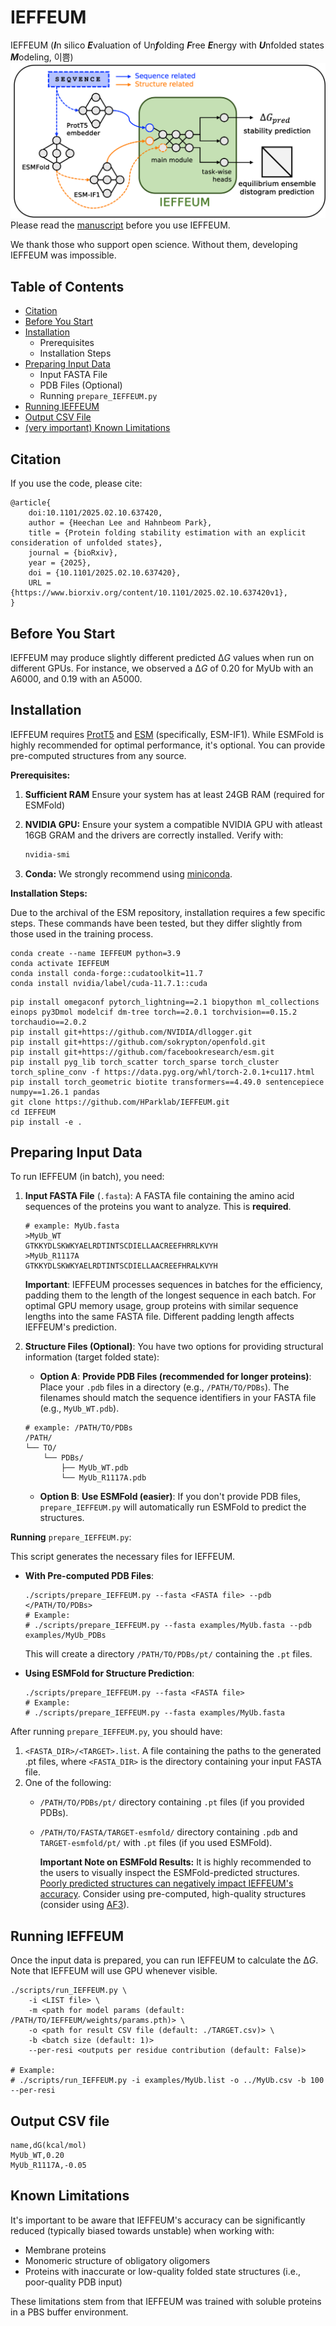 # IEFFEUM
IEFFEUM (***I***n silico ***E***valuation of Un***f***olding ***F***ree ***E***nergy with ***U***nfolded states ***M***odeling, 이쁨)
![image](ieffeum.png)
Please read the [manuscript](https://www.biorxiv.org/content/10.1101/2025.02.10.637420v1) before you use IEFFEUM.

We thank those who support open science. Without them, developing IEFFEUM was impossible.

## Table of Contents

- [Citation](#citation)
- [Before You Start](#before-you-start)
- [Installation](#installation)
    - Prerequisites
    - Installation Steps
- [Preparing Input Data](#preparing-input-data)
    - Input FASTA File
    - PDB Files (Optional)
    - Running `prepare_IEFFEUM.py`
- [Running IEFFEUM](#running-ieffeum)
- [Output CSV File](#output-csv-file)
- [(very important) Known Limitations](#known-limitations)

## Citation
If you use the code, please cite:
```
@article{
    doi:10.1101/2025.02.10.637420,
    author = {Heechan Lee and Hahnbeom Park},
    title = {Protein folding stability estimation with an explicit consideration of unfolded states},
    journal = {bioRxiv},
    year = {2025},
    doi = {10.1101/2025.02.10.637420},
    URL = {https://www.biorxiv.org/content/10.1101/2025.02.10.637420v1},
}
```
## Before You Start

IEFFEUM may produce slightly different predicted Δ*G* values when run on different GPUs. For instance, we observed a Δ*G* of 0.20 for MyUb with an A6000, and 0.19 with an A5000.

## Installation

IEFFEUM requires [ProtT5](https://github.com/agemagician/ProtTrans) and [ESM](https://github.com/facebookresearch/esm) (specifically, ESM-IF1).  While ESMFold is highly recommended for optimal performance, it's optional. You can provide pre-computed structures from any source.

**Prerequisites:**

1. **Sufficient RAM** Ensure your system has at least 24GB RAM (required for ESMFold)

2.  **NVIDIA GPU:**  Ensure your system a compatible NVIDIA GPU with atleast 16GB GRAM and the drivers are correctly installed. Verify with:

    ```bash
    nvidia-smi
    ```

3.  **Conda:**  We strongly recommend using [miniconda](https://docs.anaconda.com/miniconda/install/).

**Installation Steps:**

Due to the archival of the ESM repository, installation requires a few specific steps.  These commands have been tested, but they differ slightly from those used in the training process.

```
conda create --name IEFFEUM python=3.9
conda activate IEFFEUM
conda install conda-forge::cudatoolkit=11.7
conda install nvidia/label/cuda-11.7.1::cuda
```
```
pip install omegaconf pytorch_lightning==2.1 biopython ml_collections einops py3Dmol modelcif dm-tree torch==2.0.1 torchvision==0.15.2 torchaudio==2.0.2
pip install git+https://github.com/NVIDIA/dllogger.git
pip install git+https://github.com/sokrypton/openfold.git
pip install git+https://github.com/facebookresearch/esm.git
pip install pyg_lib torch_scatter torch_sparse torch_cluster torch_spline_conv -f https://data.pyg.org/whl/torch-2.0.1+cu117.html
pip install torch_geometric biotite transformers==4.49.0 sentencepiece numpy==1.26.1 pandas
git clone https://github.com/HParklab/IEFFEUM.git
cd IEFFEUM
pip install -e .
```

## Preparing Input Data
To run IEFFEUM (in batch), you need:
1. **Input FASTA File** (`.fasta`):  A FASTA file containing the amino acid sequences of the proteins you want to analyze.  This is **required**.
    ```
    # example: MyUb.fasta
    >MyUb_WT
    GTKKYDLSKWKYAELRDTINTSCDIELLAACREEFHRRLKVYH
    >MyUb_R1117A
    GTKKYDLSKWKYAELRDTINTSCDIELLAACREEFHRALKVYH
    ```
    **Important**: IEFFEUM processes sequences in batches for the efficiency, padding them to the length of the longest sequence in each batch. For optimal GPU memory usage, group proteins with similar sequence lengths into the same FASTA file. Different padding length affects IEFFEUM's prediction.

2. **Structure Files (Optional)**:  You have two options for providing structural information (target folded state):
    - **Option A**: **Provide PDB Files (recommended for longer proteins)**:  Place your `.pdb` files in a directory (e.g., `/PATH/TO/PDBs`).  The filenames should match the sequence identifiers in your FASTA file (e.g., `MyUb_WT.pdb`).
    ```
    # example: /PATH/TO/PDBs
    /PATH/
    └── TO/
        └── PDBs/
            ├── MyUb_WT.pdb 
            └── MyUb_R1117A.pdb
    ```

    - **Option B**: **Use ESMFold (easier)**: If you don't provide PDB files, `prepare_IEFFEUM.py` will automatically run ESMFold to predict the structures.

**Running** `prepare_IEFFEUM.py`:

This script generates the necessary files for IEFFEUM.

- **With Pre-computed PDB Files**:
    ```
    ./scripts/prepare_IEFFEUM.py --fasta <FASTA file> --pdb </PATH/TO/PDBs>
    # Example:
    # ./scripts/prepare_IEFFEUM.py --fasta examples/MyUb.fasta --pdb examples/MyUb_PDBs
    ```
    This will create a directory `/PATH/TO/PDBs/pt/` containing the `.pt` files.

- **Using ESMFold for Structure Prediction**:
    ```
    ./scripts/prepare_IEFFEUM.py --fasta <FASTA file>
    # Example:
    # ./scripts/prepare_IEFFEUM.py --fasta examples/MyUb.fasta
    ```

After running `prepare_IEFFEUM.py`, you should have:

1. `<FASTA_DIR>/<TARGET>.list`. A file containing the paths to the generated .pt files, where `<FASTA_DIR>` is the directory containing your input FASTA file.
2. One of the following:
    - `/PATH/TO/PDBs/pt/` directory containing `.pt` files (if you provided PDBs).
    - `/PATH/TO/FASTA/TARGET-esmfold/` directory containing `.pdb` and `TARGET-esmfold/pt/` with `.pt` files (if you used ESMFold).

        **Important Note on ESMFold Results:** It is highly recommended to the users to visually inspect the ESMFold-predicted structures.  [Poorly predicted structures can negatively impact IEFFEUM's accuracy](https://www.biorxiv.org/content/10.1101/2025.02.10.637420v1). Consider using pre-computed, high-quality structures (consider using [AF3](https://alphafoldserver.com/)).

## Running IEFFEUM

Once the input data is prepared, you can run IEFFEUM to calculate the Δ*G*. Note that IEFFEUM will use GPU whenever visible.

```
./scripts/run_IEFFEUM.py \
    -i <LIST file> \
    -m <path for model params (default: /PATH/TO/IEFFEUM/weights/params.pth)> \
    -o <path for result CSV file (default: ./TARGET.csv)> \
    -b <batch size (default: 1)>
    --per-resi <outputs per residue contribution (default: False)>

# Example:
# ./scripts/run_IEFFEUM.py -i examples/MyUb.list -o ../MyUb.csv -b 100 --per-resi
```

## Output CSV file

```
name,dG(kcal/mol)
MyUb_WT,0.20
MyUb_R1117A,-0.05
```

## Known Limitations

It's important to be aware that IEFFEUM's accuracy can be significantly reduced (typically biased towards unstable) when working with:
- Membrane proteins
- Monomeric structure of obligatory oligomers
- Proteins with inaccurate or low-quality folded state structures (i.e., poor-quality PDB input)

These limitations stem from that IEFFEUM was trained with soluble proteins in a PBS buffer environment.

